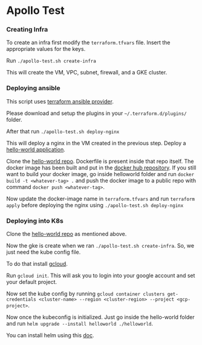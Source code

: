 # Apollo Test

### Creating Infra
To create an infra first modify the `terraform.tfvars` file. Insert the appropriate values for the keys.

Run `./apollo-test.sh create-infra`

This will create the VM, VPC, subnet, firewall, and a GKE cluster.


### Deploying ansible
This script uses [terraform ansible provider](https://nicholasbering.ca/tools/2018/01/08/introducing-terraform-provider-ansible/#:~:text=The%20logical%20provider%20creates%20an,from%20Terraform%20state%20to%20files.).

Please download and setup the plugins in your `~/.terraform.d/plugins/` folder.

After that run `./apollo-test.sh deploy-nginx`

This will deploy a nginx in the VM created in the previous step. Deploy a [hello-world application](https://github.com/shubhasish/hello-world).

Clone the [hello-world repo](https://github.com/shubhasish/hello-world).
Dockerfile is present inside that repo itself. The docker image has been built and put in the [docker hub repository](https://hub.docker.com/repository/docker/shubhashish/helloworld).
If you still want to build your docker image, go inside helloworld folder and run `docker build -t <whatever-tag> .` and push the docker image to a public repo with command `docker push <whatever-tag>`.

Now update the docker-image name in `terraform.tfvars` and run `terraform apply` before deploying the nginx using `./apollo-test.sh deploy-nginx`

### Deploying into K8s

Clone the [hello-world repo](https://github.com/shubhasish/hello-world) as mentioned above.

Now the gke is create when we ran `./apollo-test.sh create-infra`. So, we just need the kube config file.

To do that install [gcloud](https://cloud.google.com/sdk/install).

Run `gcloud init`. This will ask you to login into your google account and set your default project.

Now set the kube config by running `gcloud container clusters get-credentials <cluster-name> --region <cluster-region> --project <gcp-project>`.

Now once the kubeconfig is initialized. Just go inside the hello-world folder and run `helm upgrade --install helloworld ./helloworld`.

You can install helm using this [doc](https://helm.sh/docs/intro/install/).
